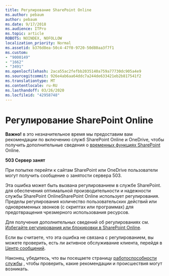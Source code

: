 ```yaml
---
title: Регулирование SharePoint Online
ms.author: pebaum
author: pebaum
ms.date: 9/17/2018
ms.audience: ITPro
ms.topic: article
ROBOTS: NOINDEX, NOFOLLOW
localization_priority: Normal
ms.assetid: b376d8ea-50c4-47f0-9720-50d80aa3f7f1
ms.custom:
- "9000149"
- "1662"
- "3491"
ms.openlocfilehash: 2aca55ac2fefbb2035140a759a77730dc905a4e9
ms.sourcegitcommit: 926e4ab6aa64ddc7a244de633421eb2b817541f2
ms.translationtype: MT
ms.contentlocale: ru-RU
ms.lasthandoff: 03/26/2020
ms.locfileid: "42958748"
---
```

# <a name="sharepoint-online-throttling"></a>Регулирование SharePoint Online

**Важно!** в это незначительное время мы предоставим вам рекомендации по включению служб SharePoint Online и OneDrive, чтобы получить дополнительные сведения о [временных функциях SharePoint](https://aka.ms/ODSPAdjustments) Online.

**503 Сервер занят**

При попытке перейти к сайтам SharePoint или OneDrive пользователи могут получить сообщение о занятости сервера 503. 

Эта ошибка может быть вызвана регулированием в службе SharePoint. для обеспечения оптимальной производительности и надежности службы SharePoint OnlineSharePoint Online использует регулирования. Пределы регулирования количество пользовательских действий или одновременных звонков (с скриптах или программах) для предотвращения чрезмерного использования ресурсов. 

Для получения дополнительных сведений об регулированиях см. [Избегайте регулирования или блокировки в SharePoint Online](https://docs.microsoft.com/sharepoint/dev/general-development/how-to-avoid-getting-throttled-or-blocked-in-sharepoint-online).

Если вы считаете, что эта ошибка не связана с регулированием, вы можете проверить, есть ли активное обслуживание клиента, перейдя в [Центр сообщений](https://portal.office.com/adminportal/home#/MessageCenter).

 Наконец, убедитесь, что вы посещаете страницу [работоспособности службы](https://portal.office.com/adminportal/home#/servicehealth) , чтобы проверить, какие рекомендации и происшествия могут возникать.

